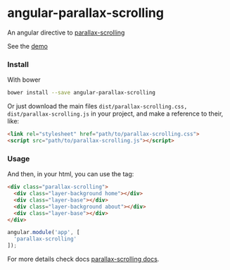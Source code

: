 # angular-parallax-scrolling

An angular directive to [parallax-scrolling](https://github.com/darlanmendonca/parallax-scrolling)

See the [demo](http://codepen.io/darlanmendonca/full/NRNvRZ/)

### Install

With bower

```sh
bower install --save angular-parallax-scrolling
```

Or just download the main files ```dist/parallax-scrolling.css, dist/parallax-scrolling.js``` in your project, and make a reference to their, like:

```html
<link rel="stylesheet" href="path/to/parallax-scrolling.css">
<script src="path/to/parallax-scrolling.js"></script>
```

### Usage

And then, in your html, you can use the tag:

```html
<div class="parallax-scrolling">
  <div class="layer-background home"></div>
  <div class="layer-base"></div>
  <div class="layer-background about"></div>
  <div class="layer-base"></div>
</div>
```

```js
angular.module('app', [
  'parallax-scrolling'
]);
```

For more details check docs [parallax-scrolling docs](https://github.com/darlanmendonca/parallax-scrolling).

